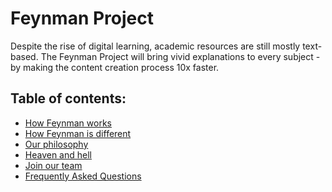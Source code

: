 # Feynman Project 
Despite the rise of digital learning, academic resources are still mostly text-based. 
The Feynman Project will bring vivid explanations to every subject - by making the content creation process 10x faster. 

## Table of contents:
  - [How Feynman works](./doc/harness_potential.md)
  - [How Feynman is different](./doc/facebook_piazza.md) 
  - [Our philosophy](./doc/contrarian_beliefs.md)
  - [Heaven and hell](./doc/my_promise.md)
  - [Join our team](CONTRIBUTING.md)
  - [Frequently Asked Questions](FAQ.md)

